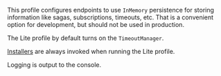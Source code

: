 This profile configures endpoints to use `InMemory` persistence for storing information like sagas, subscriptions, timeouts, etc. That is a convenient option for development, but should not be used in production.

The Lite profile by default turns on the `TimeoutManager`.

[Installers](/nservicebus/operations/installers.md) are always invoked when running the Lite profile.

Logging is output to the console.